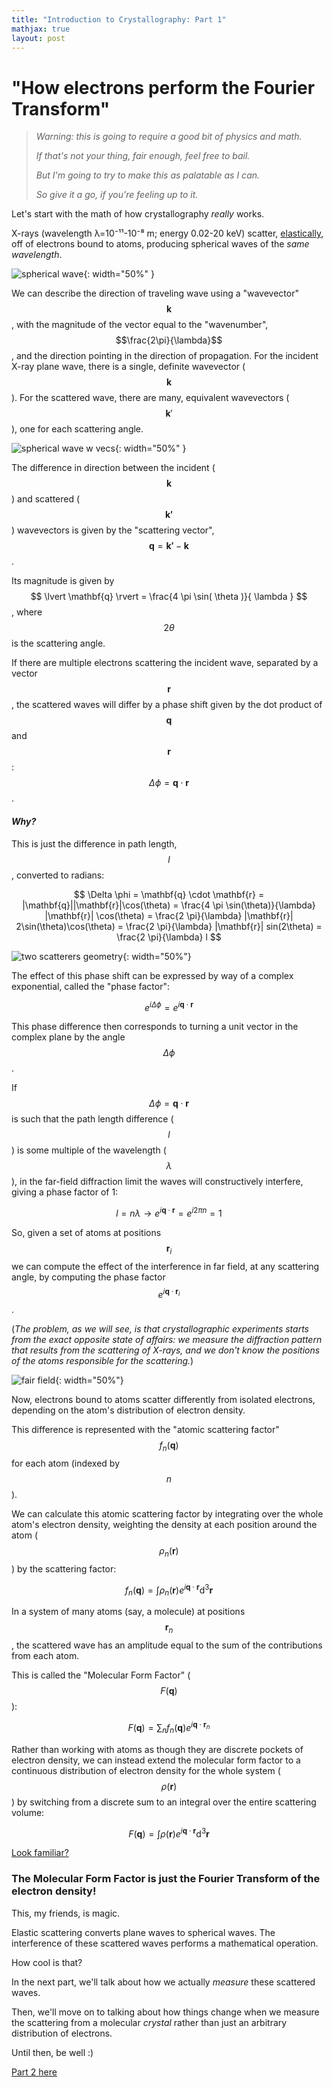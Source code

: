 ```yaml
---
title: "Introduction to Crystallography: Part 1"
mathjax: true
layout: post
---
```


# "How electrons perform the Fourier Transform"

> *Warning: this is going to require a good bit of physics and math.* 
>
> *If that's not your thing, fair enough, feel free to bail.*
>
> *But I'm going to try to make this as palatable as I can.* 
>
> *So give it a go, if you're feeling up to it.*

Let's start with the math of how crystallography *really* works.

X-rays (wavelength λ=10⁻¹¹-10⁻⁸ m; energy 0.02-20 keV) scatter, [elastically](https://en.wikipedia.org/wiki/Thomson_scattering), off of electrons bound to atoms, producing spherical waves of the *same wavelength*.

![spherical wave](/blog/assets/images/spherical_wave.jpeg){: width="50%" }

We can describe the direction of traveling wave using a "wavevector" $$\mathbf{k}$$, with the magnitude of the vector equal to the "wavenumber", $$\frac{2\pi}{\lambda}$$, and the direction pointing in the direction of propagation. For the incident X-ray plane wave, there is a single, definite wavevector ($$\mathbf{k}$$). For the scattered wave, there are many, equivalent wavevectors ($$\mathbf{k}'$$), one for each scattering angle.  

![spherical wave w vecs](/blog/assets/images/spherical_wave_w_vecs.jpeg){: width="50%" }

The difference in direction between the incident ($$\mathbf{k}$$) and scattered ($$\mathbf{k'}$$) wavevectors is given by the "scattering vector", $$\mathbf{q} = \mathbf{k'} - \mathbf{k}$$.

Its magnitude is given by $$ \lvert \mathbf{q} \rvert = \frac{4 \pi \sin( \theta )}{ \lambda } $$, where $$ 2 \theta $$ is the scattering angle. 

If there are multiple electrons scattering the incident wave, separated by a vector $$\mathbf{r}$$, the scattered waves will differ by a phase shift given by the dot product of $$\mathbf{q}$$ and $$\mathbf{r}$$: $$ \Delta \phi = \mathbf{q} \cdot \mathbf{r} $$. 

<!--more-->

#### *Why?*

This is just the difference in path length, $$l$$, converted to radians:

$$ \Delta \phi = \mathbf{q} \cdot \mathbf{r} = |\mathbf{q}||\mathbf{r}|\cos(\theta) = \frac{4 \pi \sin(\theta)}{\lambda} |\mathbf{r}| \cos(\theta) = \frac{2 \pi}{\lambda} |\mathbf{r}| 2\sin(\theta)\cos(\theta) = \frac{2 \pi}{\lambda} |\mathbf{r}| sin(2\theta) = \frac{2 \pi}{\lambda} l $$

![two scatterers geometry](/blog/assets/images/two_scatterers_geometry.jpeg){: width="50%"}

The effect of this phase shift can be expressed by way of a complex exponential, called the "phase factor": 

$$ e^{i \Delta \phi} = e^{i \mathbf{q} \cdot \mathbf{r}} $$ 

This phase difference then corresponds to turning a unit vector in the complex plane by the angle $$\Delta\phi$$. 

If $$\Delta\phi = \mathbf{q}\cdot\mathbf{r}$$ is such that the path length difference ($$l$$) is some multiple of the wavelength ($$\lambda$$), in the far-field diffraction limit the waves will constructively interfere, giving a phase factor of 1:

$$ l = n \lambda \rightarrow e^{i \mathbf{q} \cdot \mathbf{r} } = e^{i 2 \pi n} = 1 $$

So, given a set of atoms at positions $$\mathbf{r}_{i}$$ we can compute the effect of the interference in far field, at any scattering angle, by computing the phase factor $$ e^{i \mathbf{q} \cdot \mathbf{r}_{i} } $$. 

(*The problem, as we will see, is that crystallographic experiments starts from the exact opposite state of affairs: we measure the diffraction pattern that results from the scattering of X-rays, and we don't know the positions of the atoms responsible for the scattering.*)

![fair field](/blog/assets/images/far_field.jpeg){: width="50%"}

Now, electrons bound to atoms scatter differently from isolated electrons, depending on the atom's distribution of electron density.

This difference is represented with the "atomic scattering factor" $$f_{n}(\mathbf{q})$$ for each atom (indexed by $$n$$). 

We can calculate this atomic scattering factor by integrating over the whole atom's electron density, weighting the density at each position around the atom ($$\rho_{n}(\mathbf{r})$$) by the scattering factor:

$$ f_{n}(\mathbf{q}) = \int \rho_{n}(\mathbf{r}) e^{i \mathbf{q} \cdot \mathbf{r}} \mathrm{d}^{3} \mathbf{r} $$

In a system of many atoms (say, a molecule) at positions $$\mathbf{r}_{n}$$, the scattered wave has an amplitude equal to the sum of the contributions from each atom. 

This is called the "Molecular Form Factor" ($$F(\mathbf{q})$$):

$$ F(\mathbf{q}) = \sum_{n} f_{n}(\mathbf{q}) e^{i\mathbf{q}\cdot\mathbf{r}_{n}} $$

Rather than working with atoms as though they are discrete pockets of electron density, we can instead extend the molecular form factor to a continuous distribution of electron density for the whole system ($$\rho(\mathbf{r})$$) by switching from a discrete sum to an integral over the entire scattering volume:

$$ F(\mathbf{q}) = \int \rho(\mathbf{r}) e^{i\mathbf{q}\cdot\mathbf{r}} \mathrm{d}^{3}\mathbf{r} $$

[Look familiar?](https://en.wikipedia.org/wiki/Fourier_transform#Definition)

### The Molecular Form Factor is just the Fourier Transform of the electron density!

This, my friends, is magic.

Elastic scattering converts plane waves to spherical waves. The interference of these scattered waves performs a mathematical operation.

How cool is that?

In the next part, we'll talk about how we actually *measure* these scattered waves. 

Then, we'll move on to talking about how things change when we measure the scattering from a molecular *crystal* rather than just an arbitrary distribution of electrons.

Until then, be well :)

[Part 2 here](https://davidwych.github.io/intro-cryst-2/)
